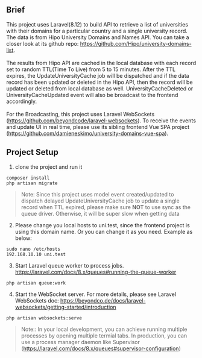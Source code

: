 ## Brief
This project uses Laravel(8.12) to build API to retrieve a list of universities with their domains for a particular country and a single university record. The data is from Hipo University Domains and Names API. You can take a closer look at its github repo: https://github.com/Hipo/university-domains-list. <br /><br />
The results from Hipo API are cached in the local database with each record set to random TTL(Time To Live) from 5 to 15 minutes. After the TTL expires, the UpdateUniversityCache job will be dispatched and if the data record has been updated or deleted in the Hipo API, then the record will be updated or deleted from local database as well. UniversityCacheDeleted or UniversityCacheUpdated event will also be broadcast to the frontend accordingly. <br /><br />
For the Broadcasting, this project uses Laravel WebSockets (https://github.com/beyondcode/laravel-websockets). To receive the events and update UI in real time, please use its sibling frontend Vue SPA project (https://github.com/damieneskimo/university-domains-vue-spa).

## Project Setup
1. clone the project and run it
```
composer install
php artisan migrate
```
> Note: Since this project uses model event created/updated to dispatch delayed UpdateUniversityCache job to update a single record when TTL expired, please make sure <strong>NOT</strong> to use sync as the queue driver. Otherwise, it will be super slow when getting data

2. Please change you local hosts to uni.test, since the frontend project is using this domain name. Or you can change it as you need.
Example as below:
```
sudo nano /etc/hosts
192.168.10.10 uni.test
```

3. Start Laravel queue worker to process jobs. https://laravel.com/docs/8.x/queues#running-the-queue-worker
```
php artisan queue:work
```

4. Start the WebSocket server. For more details, please see Laravel WebSockets doc: https://beyondco.de/docs/laravel-websockets/getting-started/introduction
```
php artisan websockets:serve
```

> Note:: In your local development, you can achieve running multiple processes by opening multiple termial tabs. In production, you can use a process manager daemon like Supervisor (https://laravel.com/docs/8.x/queues#supervisor-configuration)
